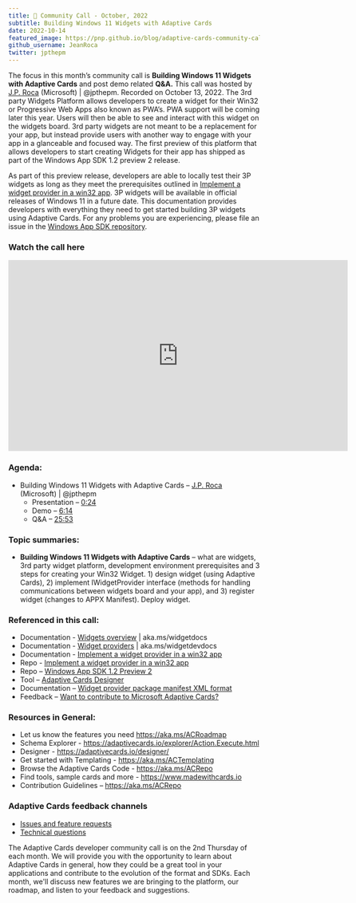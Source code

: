 ```yaml
---
title: 📣 Community Call - October, 2022
subtitle: Building Windows 11 Widgets with Adaptive Cards
date: 2022-10-14
featured_image: https://pnp.github.io/blog/adaptive-cards-community-call/adaptive-cards-community-call-october-2022/images/recording-adaptive-cards-October-call_hu6b5b0d9a4552bcbd599bbf2263bc265c_87439_700x0_resize_q100_h2_box_3.webp
github_username: JeanRoca
twitter: jpthepm
---
```


The focus in this month’s community call is **Building Windows 11 Widgets with Adaptive Cards** and post demo related **Q&A.** This call was hosted by [J.P. Roca](http://twitter.com/jpthepm) (Microsoft) \| @jpthepm. Recorded on October 13, 2022. The 3rd party Widgets Platform allows developers to create a widget for their Win32 or Progressive Web Apps also known as PWA’s. PWA support will be coming later this year. Users will then be able to see and interact with this widget on the widgets board. 3rd party widgets are not meant to be a replacement for your app, but instead provide users with another way to engage with your app in a glanceable and focused way. The first preview of this platform that allows developers to start creating Widgets for their app has shipped as part of the Windows App SDK 1.2 preview 2 release. 

As part of this preview release, developers are able to locally test their 3P widgets as long as they meet the prerequisites outlined in [Implement a widget provider in a win32 app](https://learn.microsoft.com/windows/apps/develop/widgets/implement-widget-provider-win32). 3P widgets will be available in official releases of Windows 11 in a future date. This documentation provides developers with everything they need to get started building 3P widgets using Adaptive Cards. For any problems you are experiencing, please file an issue in the [Windows App SDK repository](https://github.com/microsoft/WindowsAppSDK).

### Watch the call here

<iframe width="680" height="383" src="https://www.youtube.com/embed/Uk1p6OaXaNI" title="Community Call October 2022 video" frameborder="0" allow="accelerometer; autoplay; clipboard-write; encrypted-media; gyroscope; picture-in-picture" allowfullscreen></iframe>

### Agenda:
- Building Windows 11 Widgets with Adaptive Cards – [J.P. Roca](http://twitter.com/jpthepm) (Microsoft) \| @jpthepm
    * Presentation – [0:24](https://youtu.be/Uk1p6OaXaNI?t=24)
    * Demo – [6:14](https://youtu.be/Uk1p6OaXaNI?t=374)
    * Q&A – [25:53](https://youtu.be/Uk1p6OaXaNI?t=1553)

### Topic summaries:
- **Building Windows 11 Widgets with Adaptive Cards** – what are widgets, 3rd party widget platform, development environment prerequisites and 3 steps for creating your Win32 Widget. 1) design widget (using Adaptive Cards), 2) implement IWidgetProvider interface (methods for handling communications between widgets board and your app), and 3) register widget (changes to APPX Manifest). Deploy widget.

### Referenced in this call:
* Documentation - [Widgets overview](https://learn.microsoft.com/windows/apps/design/widgets/) \| aka.ms/widgetdocs
* Documentation - [Widget providers](https://learn.microsoft.com/windows/apps/develop/widgets/widget-providers) \| aka.ms/widgetdevdocs
* Documentation - [Implement a widget provider in a win32 app](https://learn.microsoft.com/windows/apps/develop/widgets/implement-widget-provider-win32)
* Repo - [Implement a widget provider in a win32 app](https://github.com/MicrosoftDocs/windows-dev-docs/blob/docs/hub/apps/develop/widgets/implement-widget-provider-win32.md)
* Repo – [Windows App SDK 1.2 Preview 2](https://github.com/microsoft/WindowsAppSDK/releases/tag/v1.2.0-preview2)
* Tool – [Adaptive Cards Designer](https://adaptivecards.io/designer/)
* Documentation – [Widget provider package manifest XML format](https://learn.microsoft.com/windows/apps/develop/widgets/widget-provider-manifest)
* Feedback – [Want to contribute to Microsoft Adaptive Cards?](https://github.com/microsoft/AdaptiveCards/issues)

### Resources in General: 
- Let us know the features you need    https://aka.ms/ACRoadmap
- Schema Explorer - https://adaptivecards.io/explorer/Action.Execute.html
- Designer - https://adaptivecards.io/designer/ 
- Get started with Templating - https://aka.ms/ACTemplating
- Browse the Adaptive Cards Code - https://aka.ms/ACRepo
- Find tools, sample cards and more - https://www.madewithcards.io
- Contribution Guidelines – https://aka.ms/ACRepo 

### Adaptive Cards feedback channels

-   [Issues and feature requests](https://github.com/Microsoft/AdaptiveCards/issues)
-   [Technical questions](https://stackoverflow.com/questions/tagged/adaptive-cards)

The Adaptive Cards developer community call is on the 2nd Thursday of each month. We will provide you with the opportunity to learn about Adaptive Cards in general, how they could be a great tool in your applications and contribute to the evolution of the format and SDKs. Each month, we'll discuss new features we are bringing to the platform, our roadmap, and listen to your feedback and suggestions.